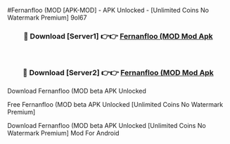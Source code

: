 #Fernanfloo (MOD [APK-MOD] - APK Unlocked - [Unlimited Coins No Watermark Premium] 9ol67



<div align="center">

<h3>🔴 Download [Server1] 👉👉 <a href="https://momento.my/?title=Fernanfloo_(MOD">Fernanfloo (MOD Mod Apk</a></h3><br>

<h3>🔴 Download [Server2] 👉👉 <a href="https://momento.my/?title=Fernanfloo_(MOD">Fernanfloo (MOD Mod Apk</a></h3>
</div>



Download Fernanfloo (MOD beta APK Unlocked

Free Fernanfloo (MOD beta APK Unlocked [Unlimited Coins No Watermark Premium]

Download Fernanfloo (MOD beta APK Unlocked [Unlimited Coins No Watermark Premium] Mod For Android
